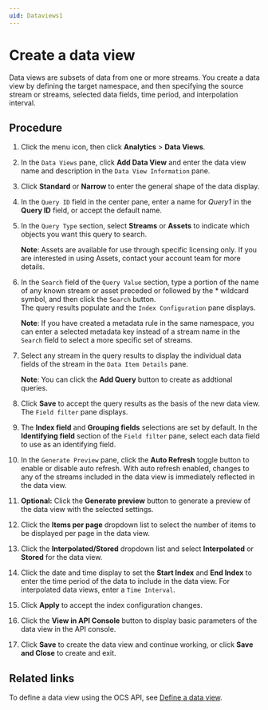```yaml
---
uid: Dataviews1
---
```


# Create a data view

Data views are subsets of data from one or more streams. You create a data view by defining the target namespace, and then specifying the source stream or streams, selected data fields, time period, and interpolation interval. 

## Procedure

1. Click the menu icon, then click **Analytics** > **Data Views**.

1. In the `Data Views` pane, click **Add Data View** and enter the data view name and description in the `Data View Information` pane.

1. Click **Standard** or **Narrow** to enter the general shape of the data display.

1. In the `Query ID` field in the center pane, enter a name for *Query1* in the **Query ID** field, or accept the default name.

1. In the `Query Type` section, select **Streams** or **Assets** to indicate which objects you want this query to search.

   **Note**: Assets are available for use through specific licensing only. If you are interested in using Assets, contact your account team for more details.

1. In the `Search` field of the `Query Value` section, type a portion of the name of any known stream or asset preceded or followed by the * wildcard symbol, and then click the `Search` button.<br>The query results populate and the `Index Configuration` pane displays.

   **Note**: If you have created a metadata rule in the same namespace, you can enter a selected metadata key instead of a stream name in the `Search` field to select a more specific set of streams.

1. Select any stream in the query results to display the individual data fields of the stream in the `Data Item Details` pane.

   **Note**: You can click the **Add Query** button to create as addtional queries.

1. Click **Save** to accept the query results as the basis of the new data view.<br>The `Field filter` pane displays.

1. The **Index field** and **Grouping fields** selections are set by default. In the **Identifying field** section of the `Field filter` pane, select each data field to use as an identifying field.

1. In the `Generate Preview` pane, click the **Auto Refresh** toggle button to enable or disable auto refresh. With auto refresh enabled, changes to any of the streams included in the data view is immediately reflected in the data view.

1. **Optional:** Click the **Generate preview** button to generate a preview of the data view with the selected settings.

1. Click the **Items per page** dropdown list to select the number of items to be displayed per page in the data view.

1. Click the **Interpolated/Stored** dropdown list and select **Interpolated** or **Stored** for the data view.

1. Click the date and time display to set the **Start Index** and **End Index** to enter the time period of the data to include in the data view. For interpolated data views, enter a `Time Interval`.

1. Click **Apply** to accept the index configuration changes.

1. Click the **View in API Console** button to display basic parameters of the data view in the API console.

1. Click **Save** to create the data view and continue working, or click **Save and Close** to create and exit.

## Related links

To define a data view using the OCS API, see [Define a data view](xref:DataViewsQuickStartDefine).
